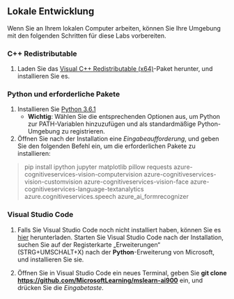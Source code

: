 ﻿## Lokale Entwicklung 

Wenn Sie an Ihrem lokalen Computer arbeiten, können Sie Ihre Umgebung mit den folgenden Schritten für diese Labs vorbereiten.  

### C++ Redistributable 
1. Laden Sie das [Visual C++ Redistributable (x64)](https://aka.ms/vs/16/release/vc_redist.x64.exe)-Paket herunter, und installieren Sie es. 

### Python und erforderliche Pakete 
1. Installieren Sie [Python 3.6.1](https://www.python.org/downloads/release/python-361/)  
   - **Wichtig**: Wählen Sie die entsprechenden Optionen aus, um Python zur PATH-Variablen hinzuzufügen und als standardmäßige Python-Umgebung zu registrieren. 
2. Öffnen Sie nach der Installation eine *Eingabeaufforderung*, und geben Sie den folgenden Befehl ein, um die erforderlichen Pakete zu installieren: 

> pip install ipython jupyter matplotlib pillow requests azure-cognitiveservices-vision-computervision azure-cognitiveservices-vision-customvision azure-cognitiveservices-vision-face azure-cognitiveservices-language-textanalytics azure.cognitiveservices.speech azure_ai_formrecognizer 

### Visual Studio Code 
1. Falls Sie Visual Studio Code noch nicht installiert haben, können Sie es [hier](https://code.visualstudio.com/Download) herunterladen. Starten Sie Visual Studio Code nach der Installation, suchen Sie auf der Registerkarte „Erweiterungen“ (STRG+UMSCHALT+X) nach der **Python**-Erweiterung von Microsoft, und installieren Sie sie.

2. Öffnen Sie in Visual Studio Code ein neues Terminal, geben Sie **git clone https://github.com/MicrosoftLearning/mslearn-ai900** ein, und drücken Sie die *Eingabetaste*. 

